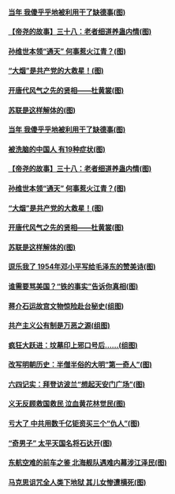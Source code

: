 #### [当年 我傻乎乎地被利用干了缺德事(图)](../pages/p6/1001831.md?t=04020306) 
#### [【帝尧的故事】三十八：老者细道养蛊内情(图)](../pages/p6/980553.md?t=04020306) 
#### [孙维世本领“通天” 何事惹火江青？(图)](../pages/p6/1001619.md?t=04020306) 
#### [“大烟”是共产党的大救星！(图)](../pages/p6/1001827.md?t=04020306) 
#### [开唐代风气之先的贤相——杜黄裳(图)](../pages/p6/1001116.md?t=04020306) 
#### [苏联是这样解体的(图)](../pages/p6/1001480.md?t=04020306) 
#### [当年 我傻乎乎地被利用干了缺德事(图)](../pages/p6/1001831.md?t=04020306) 
#### [被洗脑的中国人 有19种症状(图)](../pages/p6/1002061.md?t=04020306) 
#### [【帝尧的故事】三十八：老者细道养蛊内情(图)](../pages/p6/980553.md?t=04020306) 
#### [孙维世本领“通天” 何事惹火江青？(图)](../pages/p6/1001619.md?t=04020306) 
#### [“大烟”是共产党的大救星！(图)](../pages/p6/1001827.md?t=04020306) 
#### [开唐代风气之先的贤相——杜黄裳(图)](../pages/p6/1001116.md?t=04020306) 
#### [苏联是这样解体的(图)](../pages/p6/1001480.md?t=04020306) 
#### [逗乐我了 1954年邓小平写给毛泽东的赞美诗(图)](../pages/p6/1001615.md?t=04020306) 
#### [谁需要骂美国？“铁的事实”告诉你真相(图)](../pages/p6/1001424.md?t=04020306) 
#### [蒋介石运故宫文物惊险赴台秘史(组图)](../pages/p6/1002027.md?t=04020306) 
#### [共产主义公有制是万恶之源(组图)](../pages/p6/1001716.md?t=04020306) 
#### [疯狂大跃进：坟墓印上邪口号后……(组图)](../pages/p6/1001713.md?t=04020306) 
#### [改写明朝历史：半僧半俗的大明“第一奇人”(图)](../pages/p6/1001881.md?t=04020306) 
#### [六四记实：拜登访波兰“想起天安门广场”(图)](../pages/p6/993163.md?t=04020306) 
#### [义无反顾救国救民 泣血黄花林觉民(图)](../pages/p6/1001620.md?t=04020306) 
#### [亏大了 中共用数千亿钜资买三个“仇人”(图)](../pages/p6/1001417.md?t=04020306) 
#### [“奇男子” 太平天国名将石达开(图)](../pages/p6/1001834.md?t=04020306) 
#### [东航空难的前车之鉴 北海舰队遇难内幕涉江泽民(图)](../pages/p6/1001760.md?t=04020306) 
#### [马克思诅咒全人类下地狱 其儿女惨遭横死(图)](../pages/p6/1001715.md?t=04020306) 
